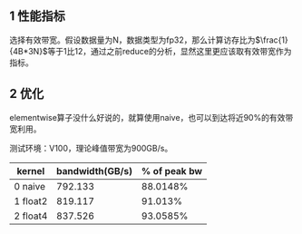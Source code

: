 ## 1 性能指标

选择有效带宽。假设数据量为N，数据类型为fp32，那么计算访存比为$\frac{1}{4B*3N}$等于1比12，通过之前reduce的分析，显然这里更应该取有效带宽作为指标。

## 2 优化

elementwise算子没什么好说的，就算使用naive，也可以到达将近90%的有效带宽利用。

测试环境：V100，理论峰值带宽为900GB/s。

|kernel|bandwidth(GB/s)|% of peak bw|
|-|-|-|
|0 naive|792.133|88.0148%|
|1 float2|819.117|91.013%|
|2 float4|837.526|93.0585%|





